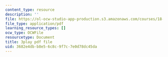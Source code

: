 ```yaml
---
content_type: resource
description: ''
file: https://ol-ocw-studio-app-production.s3.amazonaws.com/courses/18-03sc-differential-equations-fall-2011/3682e4dbb8e56c8c9f7c7e0d78dc45da_2SuTN8rpe4I.pdf
file_type: application/pdf
learning_resource_types: []
ocw_type: OCWFile
resourcetype: Document
title: 3play pdf file
uid: 3682e4db-b8e5-6c8c-9f7c-7e0d78dc45da
---
```

